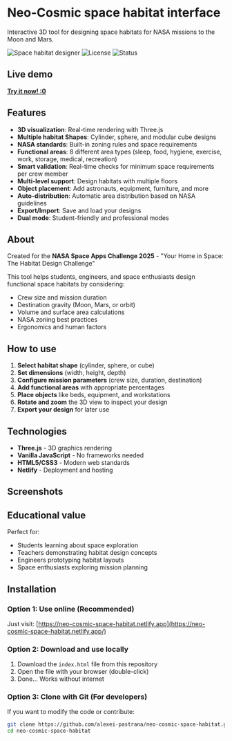 # Neo-Cosmic space habitat interface

Interactive 3D tool for designing space habitats for NASA missions to the Moon and Mars.

![Space habitat designer](https://img.shields.io/badge/NASA-Space%20Apps%202025-blue)
![License](https://img.shields.io/badge/license-MIT-green)
![Status](https://img.shields.io/badge/status-active-success)

## Live demo

**[Try it now! :0](https://neo-cosmic-space-habitat.netlify.app/)**

## Features

- **3D visualization**: Real-time rendering with Three.js
- **Multiple habitat Shapes**: Cylinder, sphere, and modular cube designs
- **NASA standards**: Built-in zoning rules and space requirements
- **Functional areas**: 8 different area types (sleep, food, hygiene, exercise, work, storage, medical, recreation)
- **Smart validation**: Real-time checks for minimum space requirements per crew member
- **Multi-level support**: Design habitats with multiple floors
- **Object placement**: Add astronauts, equipment, furniture, and more
- **Auto-distribution**: Automatic area distribution based on NASA guidelines
- **Export/Import**: Save and load your designs
- **Dual mode**: Student-friendly and professional modes

## About

Created for the **NASA Space Apps Challenge 2025** - "Your Home in Space: The Habitat Design Challenge"

This tool helps students, engineers, and space enthusiasts design functional space habitats by considering:
- Crew size and mission duration
- Destination gravity (Moon, Mars, or orbit)
- Volume and surface area calculations
- NASA zoning best practices
- Ergonomics and human factors

## How to use

1. **Select habitat shape** (cylinder, sphere, or cube)
2. **Set dimensions** (width, height, depth)
3. **Configure mission parameters** (crew size, duration, destination)
4. **Add functional areas** with appropriate percentages
5. **Place objects** like beds, equipment, and workstations
6. **Rotate and zoom** the 3D view to inspect your design
7. **Export your design** for later use

## Technologies

- **Three.js** - 3D graphics rendering
- **Vanilla JavaScript** - No frameworks needed
- **HTML5/CSS3** - Modern web standards
- **Netlify** - Deployment and hosting

## Screenshots


## Educational value

Perfect for:
- Students learning about space exploration
- Teachers demonstrating habitat design concepts
- Engineers prototyping habitat layouts
- Space enthusiasts exploring mission planning

## Installation

### Option 1: Use online (Recommended)
Just visit: [https://neo-cosmic-space-habitat.netlify.app](https://neo-cosmic-space-habitat.netlify.app/)

### Option 2: Download and use locally
1. Download the `index.html` file from this repository
2. Open the file with your browser (double-click)
3. Done... Works without internet

### Option 3: Clone with Git (For developers)
If you want to modify the code or contribute:
```bash
git clone https://github.com/alexei-pastrana/neo-cosmic-space-habitat.git
cd neo-cosmic-space-habitat
